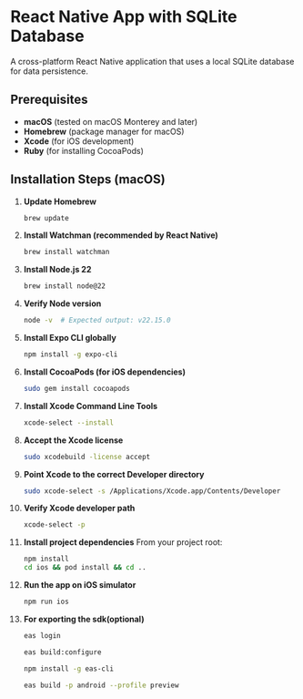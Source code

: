 # React Native App with SQLite Database

A cross-platform React Native application that uses a local SQLite database for data persistence.

## Prerequisites

- **macOS**  (tested on macOS Monterey and later)
- **Homebrew** (package manager for macOS)
- **Xcode** (for iOS development)
- **Ruby** (for installing CocoaPods)

## Installation Steps (macOS)

1. **Update Homebrew**

   ```bash
   brew update

2. **Install Watchman (recommended by React Native)**

    ``` bash
    brew install watchman

3. **Install Node.js 22**

    ``` bash 
    brew install node@22

4. **Verify Node version**
    ```bash 
    node -v  # Expected output: v22.15.0

5. **Install Expo CLI globally**
    ```bash 
    npm install -g expo-cli

6. **Install CocoaPods (for iOS dependencies)**
    ```bash 
    sudo gem install cocoapods

7. **Install Xcode Command Line Tools**
    ```bash 
    xcode-select --install

8. **Accept the Xcode license**
    ```bash 
    sudo xcodebuild -license accept

9. **Point Xcode to the correct Developer directory**
    ```bash
    sudo xcode-select -s /Applications/Xcode.app/Contents/Developer

10. **Verify Xcode developer path**
    ``` bash
    xcode-select -p

11. **Install project dependencies**
From your project root:

    ```bash
    npm install
    cd ios && pod install && cd ..

12. **Run the app on iOS simulator**
    ```bash
    npm run ios

13. **For exporting the sdk(optional)**
    ```bash
    eas login

    eas build:configure

    npm install -g eas-cli

    eas build -p android --profile preview
